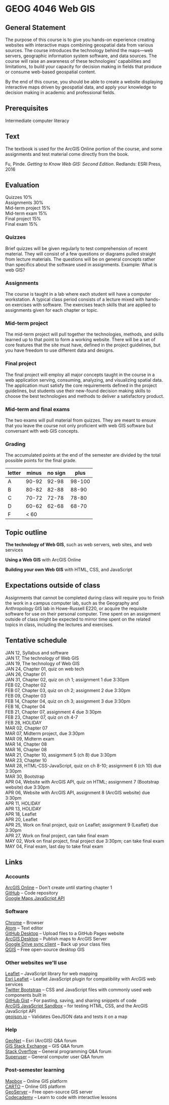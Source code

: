 # GEOG 4046 Web GIS

## General Statement
The purpose of this course is to give you hands-on experience creating websites with interactive maps combining geospatial data from various sources. The course introduces the technology behind the maps—web servers, geographic information system software, and data sources. The course will raise an awareness of these technologies’ capabilities and limitations, to build your capacity for decision making in fields that produce or consume web-based geospatial content.

By the end of this course, you should be able to create a website displaying interactive maps driven by geospatial data, and apply your knowledge to decision making in academic and professional fields.

## Prerequisites
Intermediate computer literacy

## Text 
The textbook is used for the ArcGIS Online portion of the course, and some assignments and test material come directly from the book. 

Fu, Pinde. _Getting to Know Web GIS: Second Edition_. Redlands: ESRI Press, 2016

## Evaluation

Quizzes		        10%  
Assignments		    30%  
Mid-term project	15%  
Mid-term exam	    15%  
Final project		  15%  
Final exam		    15%  

### Quizzes
Brief quizzes will be given regularly to test comprehension of recent material. They will consist of a few questions or diagrams pulled straight from lecture materials. The questions will be on general concepts rather than specifics about the software used in assignments. Example: What is web GIS?

### Assignments
The course is taught in a lab where each student will have a computer workstation. A typical class period consists of a lecture mixed with hands-on exercises with software. The exercises teach skills that are applied to assignments given for each chapter or topic.

### Mid-term project
The mid-term project will pull together the technologies, methods, and skills learned up to that point to form a working website. There will be a set of core features that the site must have, defined in the project guidelines, but you have freedom to use different data and designs.

### Final project
The final project will employ all major concepts taught in the course in a web application serving, consuming, analyzing, and visualizing spatial data. The application must satisfy the core requirements defined in the project guidelines, but students use their new-found decision making skills to choose the best technologies and methods to deliver a satisfactory product.

### Mid-term and final exams
The two exams will pull material from quizzes. They are meant to ensure that you leave the course not only proficient with web GIS software but conversant with web GIS concepts.

### Grading
The accumulated points at the end of the semester are divided by the total possible points for the final grade.  

letter | minus | no sign | plus
--- | --- | --- | --- 
A | 90-92 | 92-98 | 98-100  
B | 80-82 | 82-88 | 88-90  
C | 70-72 | 72-78 | 78-80  
D | 60-62 | 62-68 | 68-70  
F | < 60

## Topic outline
**The technology of Web GIS**, such as web servers, web sites, and web services

**Using a Web GIS** with ArcGIS Online

**Building your own Web GIS** with HTML, CSS, and JavaScript

## Expectations outside of class
Assignments that cannot be completed during class will require you to finish the work in a campus computer lab, such as the Geography and Anthropology GIS lab in Howe-Russell E220, or acquire the requisite software for use on their personal computer. Time spent on an assignment outside of class might be expected to mirror time spent on the related topics in class, including the lectures and exercises.

## Tentative schedule
JAN 12, Syllabus and software  
JAN 17, The technology of Web GIS  
JAN 19, The technology of Web GIS  
JAN 24, Chapter 01, quiz on web tech  
JAN 26, Chapter 01  
JAN 31, Chapter 02, quiz on ch 1; assignment 1 due 3:30pm  
FEB 02, Chapter 02  
FEB 07, Chapter 03, quiz on ch 2; assignment 2 due 3:30pm  
FEB 09, Chapter 03  
FEB 14, Chapter 04, quiz on ch 3; assignment 3 due 3:30pm  
FEB 16, Chapter 04  
FEB 21, Chapter 07, assignment 4 due 3:30pm  
FEB 23, Chapter 07, quiz on ch 4-7  
FEB 28, HOLIDAY  
MAR 02, Chapter 07  
MAR 07, Midterm project, due 3:30pm  
MAR 09, Midterm exam  
MAR 14, Chapter 08  
MAR 16, Chapter 08  
MAR 21, Chapter 10, assignment 5 (ch 8) due 3:30pm  
MAR 23, Chapter 10  
MAR 28, HTML-CSS-JavaScript, quiz on ch 8-10; assignment 6 (ch 10) due 3:30pm  
MAR 30, Bootstrap  
APR 04, Website with ArcGIS API, quiz on HTML; assignment 7 (Bootstrap website) due 3:30pm  
APR 06, Website with ArcGIS API, assignment 8 (ArcGIS website) due 3:30pm  
APR 11, HOLIDAY  
APR 13, HOLIDAY  
APR 18, Leaflet  
APR 20, Leaflet  
APR 25, Work on final project, quiz on Leaflet; assignment 9 (Leaflet) due 3:30pm  
APR 27, Work on final project, can take final exam  
MAY 02, Work on final project, final project due 3:30pm; can take final exam  
MAY 04, Final exam, last day to take final exam  

## Links

### Accounts  
[ArcGIS Online](http://www.arcgis.com/features/free-trial.html?origin=arcgis) – Don't create until starting chapter 1  
[GitHub](https://github.com) – Code repository  
[Google Maps JavaScript API](https://developers.google.com/maps/documentation/javascript/) 

### Software
[Chrome](https://www.google.com/chrome/browser/desktop/index.html) – Browser  
[Atom](https://atom.io) – Text editor  
[GitHub Desktop](https://desktop.github.com) – Upload files to a GitHub Pages website  
[ArcGIS Desktop](http://www.esri.com/landing-pages/software/arcgis/arcgis-desktop-student-trial) – Publish maps to ArcGIS Server  
[Google Drive sync client](https://www.google.com/drive/download/) – Back up your class files  
[QGIS](http://www.qgis.org/en/site/forusers/download.html) – Free open-source desktop GIS  
  

### Other websites we'll use
[Leaflet](http://leafletjs.com) –  JavaScript library for web mapping  
[Esri Leaflet](http://esri.github.io/esri-leaflet) – Leaflet JavaScript plugin for compatibility with ArcGIS web services  
[Twitter Bootstrap](http://getbootstrap.com) – CSS and JavaScript files with commonly used web components built in  
[GitHub Gist](https://gist.github.com) – For pasting, saving, and sharing snippets of code  
[ArcGIS JavaScript Sandbox](https://developers.arcgis.com/javascript/3/sandbox/sandbox.html) – for testing HTML, CSS, and the ArcGIS JavaScript API  
[geojson.io](http://geojson.io) – Validates GeoJSON data and tests it on a map  
  

### Help
[GeoNet](https://geonet.esri.com) – Esri (ArcGIS) Q&A forum  
[GIS Stack Exchange](http://gis.stackexchange.com) – GIS Q&A forum  
[Stack Overflow](http://stackoverflow.com) – General programming Q&A forum  
[Superuser](http://superuser.com) – General computer user Q&A forum  

### Post-semester learning
[Mapbox](https://www.mapbox.com) – Online GIS platform  
[CARTO](https://carto.com) – Online GIS platform  
[GeoServer](http://geoserver.org) – Free open-source GIS server  
[Codecademy](https://www.codecademy.com) – Learn to code with interactive lessons  
